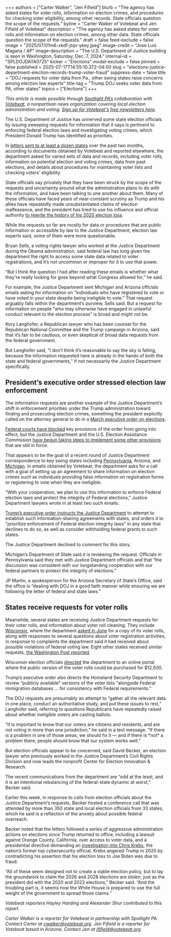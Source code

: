 +++
authors = ["Carter Walker", "Jen Fifield"]
blurb = "The agency has asked states for voter rolls, information on election crimes, and procedures for checking voter eligibility, among other records. State officials question the scope of the requests."
byline = "Carter Walker of Votebeat and Jen Fifield of Votebeat"
description = "The agency has asked states for voter rolls and information on election crimes, among other data. State officials question the scope of the requests."
draft = false
feed-exclude = false
image = "2025/07/01m6-xkdf-jtqv-ykey.jpeg"
image-credit = "Jose Luis Magana / AP"
image-description = "The U.S. Department of Justice building is seen in Washington, Saturday, Dec. 7, 2024."
internal-id = "SPLDOJDATA0725"
kicker = "Elections"
modal-exclude = false
pinned = false
published = 2025-07-17T14:55:10.372-04:00
slug = "elections-justice-department-election-records-trump-voter-fraud"
suppress-date = false
title = "DOJ requests for voter data from Pa., other swing states raise concerns among election law experts"
title-tag = "Trump DOJ seeks voter data from PA, other states"
topics = ["Elections"]
+++

<em>This article is made possible through </em><a href="https://www.spotlightpa.org/"><em>Spotlight PA’s</em></a><em> collaboration with </em><a href="https://www.votebeat.org/"><em>Votebeat</em></a><em>, a nonpartisan news organization covering local election administration and voting. </em><a href="https://www.votebeat.org/newsletters/"><em>Sign up for Votebeat&#39;s free newsletters here</em></a><em>.</em>

The U.S. Department of Justice has unnerved some state election officials by issuing sweeping requests for information that it says is pertinent to enforcing federal election laws and investigating voting crimes, which President Donald Trump has identified as priorities.

In <a href="https://www.votebeat.org/pennsylvania/2025/07/09/justice-department-civil-rights-hava-letter-election-law/">letters sent to at least a dozen states</a> over the past two months, according to documents obtained by Votebeat and reported elsewhere, the department asked for varied sets of data and records, including voter rolls, information on potential election and voting crimes, data from past elections, and details about procedures for maintaining voter lists and checking voters’ eligibility.

State officials say privately that they have been struck by the scope of the requests and uncertainty around what the administration plans to do with the information, and have been talking to one another about them. Many of these officials have faced years of near-constant scrutiny as Trump and his allies have repeatedly made unsubstantiated claims of election malfeasance, and the president has tried to use his influence and official authority <a href="https://www.votebeat.org/2025/06/16/trump-rewrites-history-2020-election-mike-lindell-oklahoma-curriculum/">to rewrite the history of his 2020 election loss</a>.

While the requests so far are mostly for data or procedures that are public information or accessible by law to the Justice Department, election law experts said, some of them were more questionable.

Bryan Sells, a voting rights lawyer who worked at the Justice Department during the Obama administration, said federal law has long given the department the right to access some state data related to voter registrations, and it’s not uncommon or improper for it to use that power.

“But I think the question I had after reading these emails is whether what they&#39;re really looking for goes beyond what Congress allowed for,” he said.

For example, the Justice Department sent Michigan and Arizona officials emails asking for information on “individuals who have registered to vote or have voted in your state despite being ineligible to vote.” That request arguably falls within the department’s purview, Sells said. But a request for information on people “who may otherwise have engaged in unlawful conduct relevant to the election process” is broad and might not be.

Kory Langhofer, a Republican lawyer who has been counsel for the Republican National Committee and the Trump campaign in Arizona, said that it’s fair to be cautious, or even skeptical of broad data requests from the federal government.

But Langhofer said, “I don’t think it’s reasonable to say the sky is falling, because the information requested here is already in the hands of both the state and federal governments,” if not necessarily the Justice Department specifically.

## President’s executive order stressed election law enforcement

The information requests are another example of the Justice Department’s shift in enforcement priorities under the Trump administration toward finding and prosecuting election crimes, something the president explicitly called on the attorney general to do in a <a href="https://www.whitehouse.gov/presidential-actions/2025/03/preserving-and-protecting-the-integrity-of-american-elections/">March executive order on elections</a>.

<a href="https://www.votebeat.org/2025/06/13/trump-executive-order-on-elections-proof-of-citizenship-injunction/">Federal courts have blocked</a> key provisions of the order from going into effect, but the Justice Department and the U.S. Election Assistance Commission <a href="https://www.votebeat.org/2025/06/30/trump-executive-order-elections-voluntary-voting-system-guidelines-barcode-qr-code/">have begun taking steps to implement some other provisions</a> that are still in force.

That appears to be the goal of a recent round of Justice Department correspondence to key swing states including <a href="https://www.documentcloud.org/documents/26001240-pennsylvania-june-26-doj-email/">Pennsylvania</a>, Arizona, and <a href="https://www.documentcloud.org/documents/26001237-michigan_july_10_doj_email/">Michigan</a>. In emails obtained by Votebeat, the department asks for a call with a goal of setting up an agreement to share information on election crimes such as individuals providing false information on registration forms or registering to vote when they are ineligible.

“With your cooperation, we plan to use this information to enforce Federal election laws and protect the integrity of Federal elections,” Justice Department lawyers wrote in at least two such emails.

<a href="https://www.votebeat.org/2025/03/25/trump-executive-order-elections-mail-ballots-proof-of-citizenship/">Trump’s executive order instructs the Justice Department</a> to attempt to establish such information-sharing agreements with states, and orders it to “prioritize enforcement of Federal election integrity laws” in any state that declines to do so, as well as consider withholding federal grants to such states.

The Justice Department declined to comment for this story.

Michigan’s Department of State said it is reviewing the request. Officials in Pennsylvania said they met with Justice Department officials and that “the discussion was consistent with our longstanding cooperation with our federal partners to protect the integrity of elections.”

JP Martin, a spokesperson for the Arizona Secretary of State’s Office, said the office is “dealing with DOJ in a good faith manner while ensuring we are following the letter of federal and state laws.”

## States receive requests for voter rolls

Meanwhile, several states are receiving Justice Department requests for their voter rolls, and information about voter roll cleaning. They include <a href="https://www.documentcloud.org/documents/26000889-correspondence-from-us-doj-to-wec-61725/">Wisconsin,</a> where the department <a href="https://elections.wi.gov/faq#accordion-13176">asked in June</a> for a copy of its voter rolls, along with responses to several questions about voter registration activities, in response to complaints the department said it had received about possible violations of federal voting law. Eight other states received similar requests, <a href="https://www.washingtonpost.com/politics/2025/07/16/trump-voter-fraud-elections/">the Washington Post reported</a>.

Wisconsin election officials <a href="https://elections.wi.gov/media/34506/download">directed</a> the department to an online portal where the public version of the voter rolls could be purchased for $12,500.

Trump’s executive order also directs the Homeland Security Department to review “publicly available” versions of the voter lists “alongside Federal immigration databases … for consistency with Federal requirements.”

The DOJ requests are presumably an attempt to “gather all the relevant data in one place, conduct an authoritative study, and put these issues to rest,” Langhofer said, referring to questions Republicans have repeatedly raised about whether ineligible voters are casting ballots.

“It is important to know that our voters are citizens and residents, and are not voting in more than one jurisdiction,” he said in a text message. “If there is a problem in one of those areas, we should fix it — and if there is \*not\* a problem there, people should know that our system works well.”

But election officials appear to be concerned, said David Becker, an election lawyer who previously worked in the Justice Department’s Civil Rights Division and now leads the nonprofit Center for Election Innovation &amp; Research.

The recent communications from the department are “odd at the least, and it is an intentional rebalancing of the federal-state dynamic at worst,” Becker said.

Earlier this week, in response to calls from election officials about the Justice Department’s requests, Becker hosted a conference call that was attended by more than 350 state and local election officials from 33 states, which he said is a reflection of the anxiety about possible federal overreach.

Becker noted that the letters followed a series of aggressive administration actions on elections since Trump returned to office, including a lawsuit against Orange County, California, over access to voter data, and a presidential directive demanding an <a href="https://www.votebeat.org/2025/04/10/trump-investigation-chris-krebs-election-officials-anxiety/">investigation into Chris Krebs</a>, the nation’s former top cybersecurity official. Krebs angered Trump in 2020 by contradicting his assertion that his election loss to Joe Biden was due to fraud.

“All of these seem designed not to create a viable election policy, but to lay the groundwork to claim the 2026 and 2028 elections are stolen, just as the president did with the 2020 and 2022 elections,” Becker said. “And the troubling part is, it seems now the White House is prepared to use the full weight of the government to spread those claims.”

<em>Votebeat reporters Hayley Harding and Alexander Shur contributed to this report.</em>

<em>Carter Walker is a reporter for Votebeat in partnership with Spotlight PA. Contact Carter at </em><a href="mailto:cwalker@votebeat.org"><em>cwalker@votebeat.org</em></a><em>. Jen Fifield is a reporter for Votebeat based in Arizona. Contact Jen at </em><a href="mailto:jfifield@votebeat.org"><em>jfifield@votebeat.org</em></a><em>.</em>

